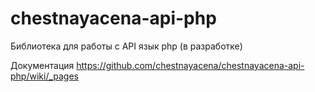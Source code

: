 chestnayacena-api-php
=====================

Библиотека для работы с API язык php (в разработке)

Документация https://github.com/chestnayacena/chestnayacena-api-php/wiki/_pages
